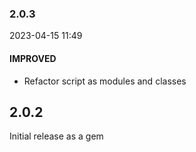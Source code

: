 ### 2.0.3

2023-04-15 11:49

#### IMPROVED

- Refactor script as modules and classes

## 2.0.2

Initial release as a gem

